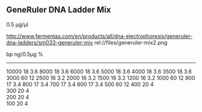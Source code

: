 ﻿## GeneRuler DNA Ladder Mix

0.5 µg/µl

http://www.fermentas.com/en/products/all/dna-electrophoresis/generuler-dna-ladders/sm033-generuler-mix
rel://files/generuler-mix2.png

bp     ng/0.5µg  %  
-----  --------  ---
10000  18        3.6
8000   18        3.6
6000   18        3.6
5000   18        3.6
4000   18        3.6
3500   18        3.6
3000   60        12 
2500   16        3.2
2000   16        3.2
1500   16        3.2
1200   16        3.2
1000   60        12 
900    17        3.4
800    17        3.4
700    17        3.4
600    17        3.4
500    60        12 
400    20        4  
300    20        4  
200    20        4  
100    20        4  